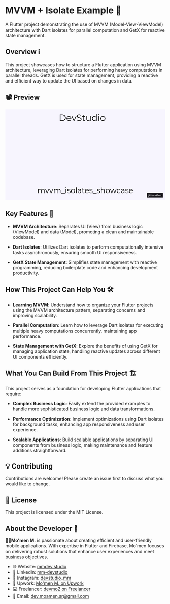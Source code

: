 # MVVM + Isolate Example 📱

A Flutter project demonstrating the use of MVVM (Model-View-ViewModel) architecture with Dart isolates for parallel computation and GetX for reactive state management.

## Overview ℹ️

This project showcases how to structure a Flutter application using MVVM architecture, leveraging Dart isolates for performing heavy computations in parallel threads. GetX is used for state management, providing a reactive and efficient way to update the UI based on changes in data.

## 📽 Preview

![App Demo](preview/mvvm_isolates_showcase.gif)

## Key Features 🚀

- **MVVM Architecture**: Separates UI (View) from business logic (ViewModel) and data (Model), promoting a clean and maintainable codebase.
  
- **Dart Isolates**: Utilizes Dart isolates to perform computationally intensive tasks asynchronously, ensuring smooth UI responsiveness.
  
- **GetX State Management**: Simplifies state management with reactive programming, reducing boilerplate code and enhancing development productivity.

## How This Project Can Help You 🛠️

- **Learning MVVM**: Understand how to organize your Flutter projects using the MVVM architecture pattern, separating concerns and improving scalability.
  
- **Parallel Computation**: Learn how to leverage Dart isolates for executing multiple heavy computations concurrently, maintaining app performance.
  
- **State Management with GetX**: Explore the benefits of using GetX for managing application state, handling reactive updates across different UI components efficiently.

## What You Can Build From This Project 🏗️

This project serves as a foundation for developing Flutter applications that require:

- **Complex Business Logic**: Easily extend the provided examples to handle more sophisticated business logic and data transformations.
  
- **Performance Optimization**: Implement optimizations using Dart isolates for background tasks, enhancing app responsiveness and user experience.
  
- **Scalable Applications**: Build scalable applications by separating UI components from business logic, making maintenance and feature additions straightforward.

## 💡 Contributing

Contributions are welcome! Please create an issue first to discuss what you would like to change.

## 📄 License

This project is licensed under the MIT License.

## About the Developer 🌟

**👨‍💻Mo'men M.** is passionate about creating efficient and user-friendly mobile applications. With expertise in Flutter and Firebase, Mo'men focuses on delivering robust solutions that enhance user experiences and meet business objectives.

- 🌐 Website: [mmdev.studio](https://mmdev.studio/)
- 💼 LinkedIn: [mm-devstudio](https://www.linkedin.com/in/mm-devstudio/)
- 📸 Instagram: [devstudio_mm](https://www.instagram.com/devstudio_mm/)
- 📝 Upwork: [Mo'men M. on Upwork](https://upwork.com/freelancers/mo2men184)
- 💻 Freelancer: [devmo2 on Freelancer](https://www.freelancer.com/u/devmo2)
- 📧 Email: [dev.moamen.sr@gmail.com](mailto:dev.moamen.sr@gmail.com)


